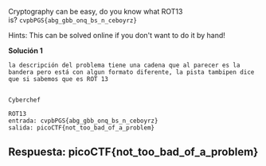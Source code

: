 
Cryptography can be easy, do you know what ROT13 is? `cvpbPGS{abg_gbb_onq_bs_n_ceboyrz}`


Hints:
This can be solved online if you don't want to do it by hand!

**Solución 1**

```
la descripción del problema tiene una cadena que al parecer es la bandera pero está con algun formato diferente, la pista tambipen dice que si sabemos que es ROT 13


Cyberchef

ROT13
entrada: cvpbPGS{abg_gbb_onq_bs_n_ceboyrz}
salida: picoCTF{not_too_bad_of_a_problem}

```



## Respuesta: **picoCTF{not_too_bad_of_a_problem}**

